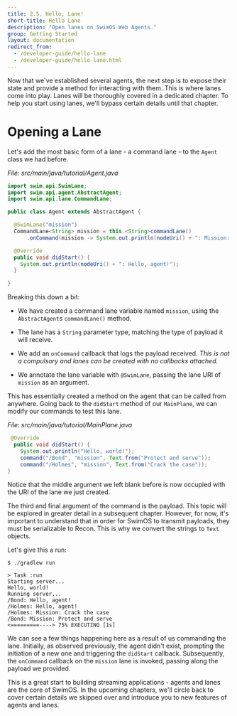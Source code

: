 ```yaml
---
title: 2.5. Hello, Lane!
short-title: Hello Lane
description: "Open lanes on SwimOS Web Agents."
group: Getting Started
layout: documentation
redirect_from:
  - /developer-guide/hello-lane
  - /developer-guide/hello-lane.html
---
```


Now that we've established several agents, the next step is to expose their state and provide a method for interacting with them. 
This is where lanes come into play.
Lanes will be thoroughly covered in a dedicated chapter.
To help you start using lanes, we'll bypass certain details until that chapter.

# Opening a Lane

Let's add the most basic form of a lane - a command lane - to the `Agent` class we had before.

_File: src/main/java/tutorial/Agent.java_

```java
import swim.api.SwimLane;
import swim.api.agent.AbstractAgent;
import swim.api.lane.CommandLane;

public class Agent extends AbstractAgent {

  @SwimLane("mission")
  CommandLane<String> mission = this.<String>commandLane()
      .onCommand(mission -> System.out.println(nodeUri() + ": Mission: " + mission));

  @Override
  public void didStart() {
    System.out.println(nodeUri() + ": Hello, agent!");
  }

}
```

Breaking this down a bit:

- We have created a command lane variable named `mission`, using the `AbstractAgent`s `commandLane()` method.

- The lane has a `String` parameter type, matching the type of payload it will receive.

- We add an `onCommand` callback that logs the payload received. 
_This is not a compulsory and lanes can be created with no callbacks attached._

- We annotate the lane variable with `@SwimLane`, passing the lane URI of `mission` as an argument.

This has essentially created a method on the agent that can be called from anywhere.
Going back to the `didStart` method of our `MainPlane`, we can modify our commands to test this lane.

_File: src/main/java/tutorial/MainPlane.java_

```java
 @Override
  public void didStart() {
    System.out.println("Hello, world!");
    command("/Bond", "mission", Text.from("Protect and serve"));
    command("/Holmes", "mission", Text.from("Crack the case"));
}
```

Notice that the middle argument we left blank before is now occupied with the URI of the lane we just created.

The third and final argument of the command is the payload.
This topic will be explored in greater detail in a subsequent chapter.
However, for now, it's important to understand that in order for SwimOS to transmit payloads, they must be serializable to Recon.
This is why we convert the strings to `Text` objects.

Let's give this a run:

```text
$ ./gradlew run

> Task :run
Starting server...
Hello, world!
Running server...
/Bond: Hello, agent!
/Holmes: Hello, agent!
/Holmes: Mission: Crack the case
/Bond: Mission: Protect and serve
<=========----> 75% EXECUTING [1s]
```

We can see a few things happening here as a result of us commanding the lane.
Initially, as observed previously, the agent didn't exist, prompting the initiation of a new one and triggering the `didStart` callback.
Subsequently, the `onCommand` callback on the `mission` lane is invoked, passing along the payload we provided.

This is a great start to building streaming applications - agents and lanes are the core of SwimOS.
In the upcoming chapters, we'll circle back to cover certain details we skipped over and introduce you to new features of agents and lanes.
